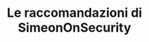 ---
title: "Le raccomandazioni di SimeonOnSecurity"
description: "Le raccomandazioni esperte di SimeonOnSecurity per prodotti di sicurezza e privacy. Trova software, libri, plugin, provider e altro di alta qualità."
tags: ["raccomandazioni esperte", "prodotti di sicurezza", "risorse per la privacy", "software antivirus", "materiali didattici", "plugin per browser", "fornitori di servizi telefonici cellulari", "certificazioni professionali", "provider di posta elettronica sicura", "articoli di uso quotidiano", "kit del pirata informatico", "cuffie", "microfoni", "altoparlanti", "risorse didattiche", "client di messaggistica", "organizzazioni da supportare", "creatori di sicurezza", "fornitori di servizi", "fornitori di VPN", "webcam", "strumenti per migliorare la privacy", "prodotti di alta qualità", "comunicazione sicura", "protezione dei dati", "sicurezza di rete", "attrezzature audio", "videoconferenza"]
---